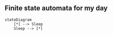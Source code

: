 ## Finite state automata for my day

```mermaid
stateDiagram
    [*] --> Sleep
    Sleep --> [*]
```